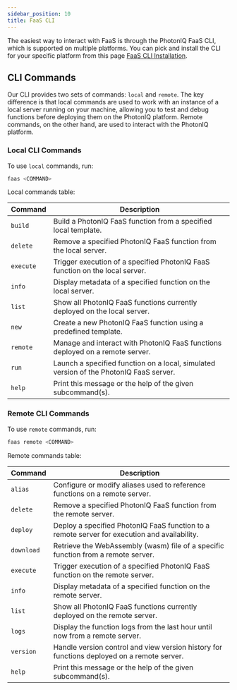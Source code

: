 ```yaml
---
sidebar_position: 10
title: FaaS CLI
---
```


The easiest way to interact with FaaS is through the PhotonIQ FaaS CLI, which is supported on multiple platforms. You can pick and install the CLI for your specific platform from this page [FaaS CLI Installation](faas-cli-install.md).

## CLI Commands
Our CLI provides two sets of commands: `local` and `remote`. The key difference is that local commands are used to work with an instance of a local server running on your machine, allowing you to test and debug functions before deploying them on the PhotonIQ platform. Remote commands, on the other hand, are used to interact with the PhotonIQ platform. 

### Local CLI Commands

To use `local` commands, run:
```bash
faas <COMMAND>
```
Local commands table:

| Command   | Description                                                                                   |
|-----------|-----------------------------------------------------------------------------------------------|
| `build`   | Build a PhotonIQ FaaS function from a specified local template.                                |
| `delete`  | Remove a specified PhotonIQ FaaS function from the local server.                               |
| `execute` | Trigger execution of a specified PhotonIQ FaaS function on the local server.                   |
| `info`    | Display metadata of a specified function on the local server.                                  |
| `list`    | Show all PhotonIQ FaaS functions currently deployed on the local server.                       |
| `new`     | Create a new PhotonIQ FaaS function using a predefined template.                               |
| `remote`  | Manage and interact with PhotonIQ FaaS functions deployed on a remote server.                  |
| `run`     | Launch a specified function on a local, simulated version of the PhotonIQ FaaS server.         |
| `help`    | Print this message or the help of the given subcommand(s).                                     |

### Remote CLI Commands

To use `remote` commands, run:
```bash
faas remote <COMMAND>
```
Remote commands table:

| Command   | Description                                                                                   |
|-----------|-----------------------------------------------------------------------------------------------|
| `alias`   | Configure or modify aliases used to reference functions on a remote server.                   |
| `delete`  | Remove a specified PhotonIQ FaaS function from the remote server.                             |
| `deploy`  | Deploy a specified PhotonIQ FaaS function to a remote server for execution and availability.  |
| `download`| Retrieve the WebAssembly (wasm) file of a specific function from a remote server.             |
| `execute` | Trigger execution of a specified PhotonIQ FaaS function on the remote server.                 |
| `info`    | Display metadata of a specified function on the remote server.                                |
| `list`    | Show all PhotonIQ FaaS functions currently deployed on the remote server.                     |
| `logs`    | Display the function logs from the last hour until now from a remote server.                  |
| `version` | Handle version control and view version history for functions deployed on a remote server.    |
| `help`    | Print this message or the help of the given subcommand(s).     
